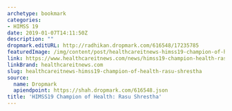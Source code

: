 ```yaml
---
archetype: bookmark
categories:
- HIMSS 19
date: 2019-01-07T14:11:50Z
description: ""
dropmark.editURL: http://radhikan.dropmark.com/616548/17235785
featuredImage: /img/content/post/healthcareitnews-himss19-champion-of-health-rasu-shrestha.JPG
link: https://www.healthcareitnews.com/news/himss19-champion-health-rasu-shrestha
linkBrand: healthcareitnews.com
slug: healthcareitnews-himss19-champion-of-health-rasu-shrestha
source:
  name: Dropmark
  apiendpoint: https://shah.dropmark.com/616548.json
title: 'HIMSS19 Champion of Health: Rasu Shrestha'
---
```

